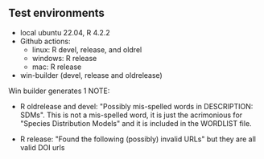 ## Test environments
* local ubuntu 22.04, R 4.2.2
* Github actions:
  * linux: R devel, release, and oldrel
  * windows: R release
  * mac: R release
* win-builder (devel, release and oldrelease)

Win builder generates 1 NOTE:

* R oldrelease and devel: "Possibly mis-spelled words in DESCRIPTION: SDMs". This is not a mis-spelled word, it is just the acrimonious for "Species Distribution Models" and it is included in the WORDLIST file.

* R release: "Found the following (possibly) invalid URLs" but they are all valid DOI urls
